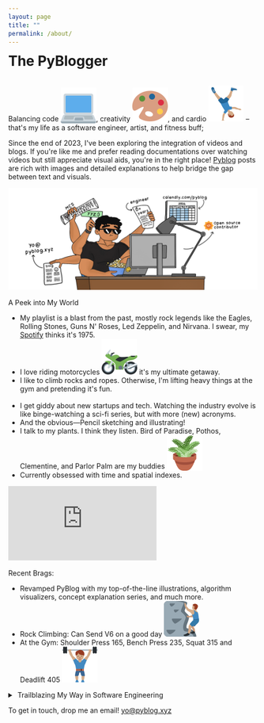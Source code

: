```yaml
---
layout: page
title: ""
permalink: /about/
---
```


<div class="all-posts">
<div class="center-align">
    <h1 style="display: inline-block; margin-top: 0px;">The PyBlogger</h1>
    <p>Balancing code <img class="twemoji" style="vertical-align: sub;" src="../assets/img/emoji/laptop.svg" />, creativity <img class="twemoji" style="vertical-align: sub;" src="../assets/img/emoji/palette.svg" />, and cardio <img class="twemoji" src="../assets/img/emoji/cart-wheel.svg" /> – that's my life as a software engineer, artist, and fitness buff; </p>
</div>
<p>Since the end of 2023, I've been exploring the integration of videos and blogs. If you're like me and prefer reading documentations over watching videos but still appreciate visual aids, you're in the right place! <a class="underline" href="/">Pyblog</a> posts are rich with images and detailed explanations to help bridge the gap between text and visuals.</p>

<div class="center-align">
    <img class="center-image" src="../assets/featured/for-hire.png" /> 
</div>

<p>A Peek into My World</p>
<ul>
<li>My playlist is a blast from the past, mostly rock legends like the Eagles, Rolling Stones, Guns N' Roses, Led Zeppelin, and Nirvana. I swear, my <a href="https://open.spotify.com/playlist/7cC4dvGOD3LCBxKJTFdxLC?si=4f0afd8da2964b4c" target="_blank" class="underline">Spotify</a> thinks it's 1975.</li>
<li>I love riding motorcycles <img class="twemoji" style="vertical-align: baseline;" src="../assets/img/emoji/motorcycle.svg" /> it's my ultimate getaway.</li>
<li>I like to climb rocks and ropes. Otherwise, I'm lifting heavy things at the gym and pretending it's fun.</li>
<br/>
<li>I get giddy about new startups and tech. Watching the industry evolve is like binge-watching a sci-fi series, but with more (new) acronyms.</li>
<li>And the obvious—Pencil sketching and illustrating!</li>
<li>I talk to my plants. I think they listen. Bird of Paradise, Pothos, Clementine, and Parlor Palm are my buddies <img class="twemoji" style="vertical-align: sub;" src="../assets/img/emoji/plant.svg" /></li>
<li>Currently obsessed with time and spatial indexes.</li>
</ul>

<iframe class="spotify-iframe" src="https://open.spotify.com/embed/playlist/7cC4dvGOD3LCBxKJTFdxLC?utm_source=generator&theme=0" frameBorder="0" allowfullscreen="" allow="autoplay; clipboard-write; encrypted-media; fullscreen; picture-in-picture" loading="lazy"></iframe>

<p>Recent Brags:</p>
<ul>
    <li>Revamped PyBlog with my top-of-the-line illustrations, algorithm visualizers, concept explanation series, and much more.</li>
    <li>Rock Climbing: Can Send V6 on a good day <img class="twemoji" src="../assets/img/emoji/rock-climb.svg" /> </li>
    <li>At the Gym: Shoulder Press 165, Bench Press 235, Squat 315 and Deadlift 405 <img class="twemoji" src="../assets/img/emoji/lift.svg" /></li>
</ul>

<details class="text-container"><summary class="p"> &nbsp;Trailblazing My Way in Software Engineering</summary>
<p>I have worked in companies with as few as 3 engineers, as well as mid and large-sized startups, and major enterprises.</p> <p>My work is often centered around building asynchronous near-real-time workflows and pipelines, optimizing infrastructure, and developing libraries and microservices to streamline development, enchance maintainability and scalability.</p><br/>
    <img class="center-image-0 center-image-60 dark-invert" src="../assets/img/profile/things-i-have-done.svg" /> 
</details>
<p>To get in touch, drop me an email! <a class="underline" href="mailto:yo@pyblog.xyz">yo@pyblog.xyz</a></p>
</div>
